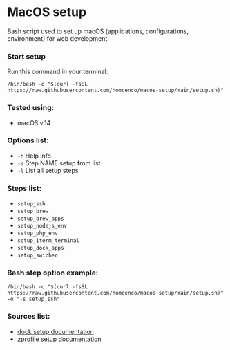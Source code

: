 # MacOS setup
Bash script used to set up macOS (applications, configurations, environment) for web development.

### Start setup
Run this command in your terminal:
```shell
/bin/bash -c "$(curl -fsSL https://raw.githubusercontent.com/homcenco/macos-setup/main/setup.sh)"
```
### Tested using:
- macOS v.14

### Options list:
- `-h` Help info
- `-s` Step NAME setup from list
- `-l` List all setup steps

### Steps list:
- `setup_ssh`
- `setup_brew`
- `setup_brew_apps`
- `setup_nodejs_env`
- `setup_php_env`
- `setup_iterm_terminal`
- `setup_dock_apps`
- `setup_swicher`

### Bash step option example:
```shell
/bin/bash -c "$(curl -fsSL https://raw.githubusercontent.com/homcenco/macos-setup/main/setup.sh)" -o "-s setup_ssh"
```

### Sources list:
- [dock setup documentation](https://github.com/homcenco/macos-setup/tree/main/dock)
- [zprofile setup documentation](https://github.com/homcenco/macos-setup/tree/main/zprofile)
